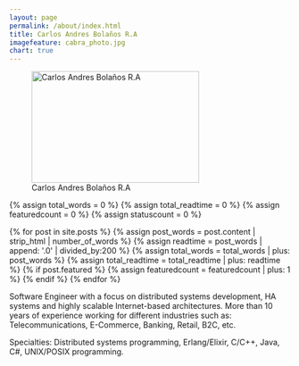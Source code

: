 ```yaml
---
layout: page
permalink: /about/index.html
title: Carlos Andres Bolaños R.A
imagefeature: cabra_photo.jpg
chart: true
---
```

<figure>
  <img src="{{ site.url }}/images/cabra_photo.jpg" alt="Carlos Andres Bolaños R.A" height="200" width="300">
  <figcaption>Carlos Andres Bolaños R.A</figcaption>
</figure>

{% assign total_words = 0 %}
{% assign total_readtime = 0 %}
{% assign featuredcount = 0 %}
{% assign statuscount = 0 %}

{% for post in site.posts %}
    {% assign post_words = post.content | strip_html | number_of_words %}
    {% assign readtime = post_words | append: '.0' | divided_by:200 %}
    {% assign total_words = total_words | plus: post_words %}
    {% assign total_readtime = total_readtime | plus: readtime %}
    {% if post.featured %}
    {% assign featuredcount = featuredcount | plus: 1 %}
    {% endif %}
{% endfor %}


Software Engineer with a focus on distributed systems development, HA systems and highly scalable Internet-based architectures. More than 10 years of experience working for different industries such as: Telecommunications, E-Commerce, Banking, Retail, B2C, etc.</p>

Specialties: Distributed systems programming, Erlang/Elixir, C/C++, Java, C#, UNIX/POSIX programming.
